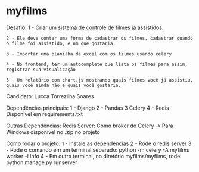 # myfilms
Desafio:
    1 - Criar um sistema de controle de filmes já assistidos.

    2 - Ele deve conter uma forma de cadastrar os filmes, cadastrar quando o filme foi assistido, e um que gostaria.

    3 - Importar uma planilha de excel com os filmes usando celery

    4 - No frontend, ter um autocomplete que lista os filmes para assim, registrar sua visualização

    5 - Um relatório com chart.js mostrando quais filmes você já assistiu, quais você ainda não e quais você gostaria.

Candidato: Lucca Torrezilha Soares

Dependências principais:
    1 - Django
    2 - Pandas
    3 Celery
    4 - Redis
    Disponível em requirements.txt

Outras Dependências:
    Redis Server: Como broker do Celery -> Para Windows disponível no .zip no projeto

Como rodar o projeto:
    1 - Instale as dependências
    2 - Rode o redis server
    3 - Rode o comando em um terminal separado: python -m celery -A myfilms worker -l info
    4 - Em outro terminal, no diretório myfilms/myfilms, rode: python manage.py runserver
